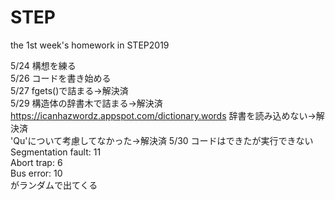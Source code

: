 # STEP
the 1st week's homework in STEP2019

5/24 構想を練る  
5/26 コードを書き始める  
5/27 fgets()で詰まる→解決済  
5/29 構造体の辞書木で詰まる→解決済  
https://icanhazwordz.appspot.com/dictionary.words 辞書を読み込めない→解決済  
'Qu'について考慮してなかった→解決済
5/30 コードはできたが実行できない  
Segmentation fault: 11  
Abort trap: 6  
Bus error: 10  
がランダムで出てくる

